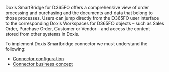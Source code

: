 Doxis SmartBridge for D365FO offers a comprehensive view of order processing and purchasing and the documents and data that belong to those processes. Users can jump directly from the D365FO user interface to the corresponding Doxis Workspaces for D365FO objects – such as Sales Order, Purchase Order, Customer or Vendor – and access the content stored from other systems in Doxis. 

To implement Doxis Smartbridge connector we must understand the following:
- [Connector configuration](Doxis-Smartbridge-Connector/D365FO-Smartbridge-Connector-Configuration)
- [Connector business concept](Doxis-Smartbridge-Connector/D365FO-Smartbridge-Connector-Business-concept)

